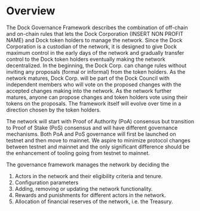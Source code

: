 # Overview

The Dock Governance Framework describes the combination of off-chain and on-chain rules that lets the Dock Corporation \(INSERT NON PROFIT NAME\) and Dock token holders to manage the network. Since the Dock Corporation is a custodian of the network, it is designed to give Dock maximum control in the early days of the network and gradually transfer control to the Dock token holders eventually making the network decentralized. In the beginning, the Dock Corp. can change rules without inviting any proposals \(formal or informal\) from the token holders. As the network matures, Dock Corp. will be part of the Dock Council with independent members who will vote on the proposed changes with the accepted changes making into the network. As the network further matures, anyone can propose changes and token holders vote using their tokens on the proposals. The framework itself will evolve over time in a direction chosen by the token holders.

The network will start with Proof of Authority \(PoA\) consensus but transition to Proof of Stake \(PoS\) consensus and will have different governance mechanisms. Both PoA and PoS governance will first be launched on testnet and then move to mainnet. We aspire to minimize protocol changes between testnet and mainnet and the only significant difference should be the enhancement of tooling going from testnet to mainnet.

The governance framework manages the network by deciding the

1. Actors in the network and their eligibility criteria and tenure.
2. Configuration parameters
3. Adding, removing or updating the network functionality.
4. Rewards and punishments for different actors in the network.
5. Allocation of financial reserves of the network, i.e. the Treasury.

